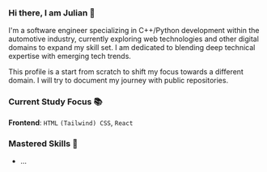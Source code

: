 ### Hi there, I am Julian 👋

I'm a software engineer specializing in C++/Python development within the automotive industry, currently exploring web technologies and other digital domains to expand my skill set.
I am dedicated to blending deep technical expertise with emerging tech trends.

This profile is a start from scratch to shift my focus towards a different domain. I will try to document my journey with public repositories.


### Current Study Focus 📚
**Frontend**: `HTML` `(Tailwind) CSS`, `React`


### Mastered Skills 💪

- ...

<!--
**JulDevIO/JulDevIO** is a ✨ _special_ ✨ repository because its `README.md` (this file) appears on your GitHub profile.

Here are some ideas to get you started:

- 🔭 I’m currently working on ...
- 🌱 I’m currently learning ...
- 👯 I’m looking to collaborate on ...
- 🤔 I’m looking for help with ...
- 💬 Ask me about ...
- 📫 How to reach me: ...
- 😄 Pronouns: ...
- ⚡ Fun fact: ...
-->
